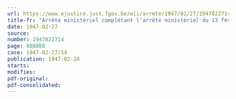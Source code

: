 ```yaml
---
url: https://www.ejustice.just.fgov.be/eli/arrete/1947/02/27/1947022714/justel
title-fr: "Arrêté ministériel complétant l'arrêté ministériel du 13 février 1947, règlementant les prix des articles de construction métallique"
date: 1947-02-27
source:
number: 1947022714
page: 888888
case: 1947-02-27/14
publication: 1947-02-28
starts:
modifies:
pdf-original:
pdf-consolidated:
---
```


